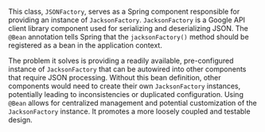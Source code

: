 This class, `JSONFactory`, serves as a Spring component responsible for providing an instance of `JacksonFactory`.  `JacksonFactory` is a Google API client library component used for serializing and deserializing JSON. The `@Bean` annotation tells Spring that the `jacksonFactory()` method should be registered as a bean in the application context.  

The problem it solves is providing a readily available, pre-configured instance of `JacksonFactory` that can be autowired into other components that require JSON processing. Without this bean definition, other components would need to create their own `JacksonFactory` instances, potentially leading to inconsistencies or duplicated configuration. Using `@Bean` allows for centralized management and potential customization of the `JacksonFactory` instance.  It promotes a more loosely coupled and testable design.